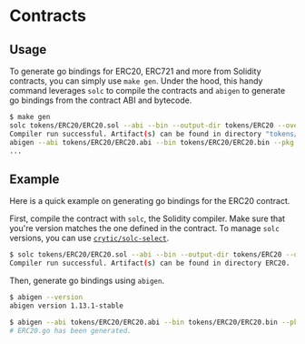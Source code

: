 # Contracts

## Usage

To generate go bindings for ERC20, ERC721 and more from Solidity contracts, you can simply use `make gen`. Under the hood, this handy command leverages `solc` to compile the contracts and `abigen` to generate go bindings from the contract ABI and bytecode.

```sh
$ make gen
solc tokens/ERC20/ERC20.sol --abi --bin --output-dir tokens/ERC20 --overwrite
Compiler run successful. Artifact(s) can be found in directory "tokens/ERC20".
abigen --abi tokens/ERC20/ERC20.abi --bin tokens/ERC20/ERC20.bin --pkg tokens --type ERC20 --out tokens/ERC20.go
...
```

## Example

Here is a quick example on generating go bindings for the ERC20 contract.

First, compile the contract with `solc`, the Solidity compiler. Make sure that you're version matches the one defined in the contract. To manage `solc` versions, you can use [`crytic/solc-select`](https://github.com/crytic/solc-select).

```sh
$ solc tokens/ERC20/ERC20.sol --abi --bin --output-dir tokens/ERC20 --overwrite
Compiler run successful. Artifact(s) can be found in directory ERC20.
```

Then, generate go bindings using `abigen`.

```sh
$ abigen --version
abigen version 1.13.1-stable

$ abigen --abi tokens/ERC20/ERC20.abi --bin tokens/ERC20/ERC20.bin --pkg tokens --type ERC20 --out tokens/ERC20.go
# ERC20.go has been generated.
```
